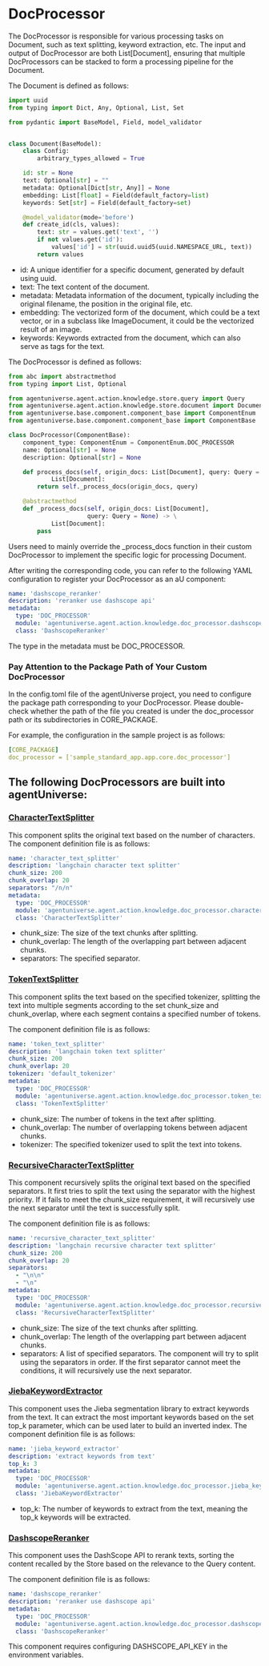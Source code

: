 # DocProcessor

The DocProcessor is responsible for various processing tasks on Document, such as text splitting, keyword extraction, etc. The input and output of DocProcessor are both List[Document], ensuring that multiple DocProcessors can be stacked to form a processing pipeline for the Document.

The Document is defined as follows:
```python
import uuid
from typing import Dict, Any, Optional, List, Set

from pydantic import BaseModel, Field, model_validator


class Document(BaseModel):
    class Config:
        arbitrary_types_allowed = True

    id: str = None
    text: Optional[str] = ""
    metadata: Optional[Dict[str, Any]] = None
    embedding: List[float] = Field(default_factory=list)
    keywords: Set[str] = Field(default_factory=set)

    @model_validator(mode='before')
    def create_id(cls, values):
        text: str = values.get('text', '')
        if not values.get('id'):
            values['id'] = str(uuid.uuid5(uuid.NAMESPACE_URL, text))
        return values
```
- id: A unique identifier for a specific document, generated by default using uuid.
- text: The text content of the document.
- metadata: Metadata information of the document, typically including the original filename, the position in the original file, etc.
- embedding: The vectorized form of the document, which could be a text vector, or in a subclass like ImageDocument, it could be the vectorized result of an image.
- keywords: Keywords extracted from the document, which can also serve as tags for the text.

The DocProcessor is defined as follows:
```python
from abc import abstractmethod
from typing import List, Optional

from agentuniverse.agent.action.knowledge.store.query import Query
from agentuniverse.agent.action.knowledge.store.document import Document
from agentuniverse.base.component.component_base import ComponentEnum
from agentuniverse.base.component.component_base import ComponentBase

class DocProcessor(ComponentBase):
    component_type: ComponentEnum = ComponentEnum.DOC_PROCESSOR
    name: Optional[str] = None
    description: Optional[str] = None

    def process_docs(self, origin_docs: List[Document], query: Query = None) -> \
            List[Document]:
        return self._process_docs(origin_docs, query)

    @abstractmethod
    def _process_docs(self, origin_docs: List[Document],
                      query: Query = None) -> \
            List[Document]:
        pass
```
Users need to mainly override the _process_docs function in their custom DocProcessor to implement the specific logic for processing Document.

After writing the corresponding code, you can refer to the following YAML configuration to register your DocProcessor as an aU component:
```yaml
name: 'dashscope_reranker'
description: 'reranker use dashscope api'
metadata:
  type: 'DOC_PROCESSOR'
  module: 'agentuniverse.agent.action.knowledge.doc_processor.dashscope_reranker'
  class: 'DashscopeReranker'
```
The type in the metadata must be DOC_PROCESSOR.

### Pay Attention to the Package Path of Your Custom DocProcessor
In the config.toml file of the agentUniverse project, you need to configure the package path corresponding to your DocProcessor. Please double-check whether the path of the file you created is under the doc_processor path or its subdirectories in CORE_PACKAGE.

For example, the configuration in the sample project is as follows:
```yaml
[CORE_PACKAGE]
doc_processor = ['sample_standard_app.app.core.doc_processor']
```


## The following DocProcessors are built into agentUniverse:
### [CharacterTextSplitter](../../../agentuniverse/agent/action/knowledge/doc_processor/character_text_splitter.yaml)
This component splits the original text based on the number of characters.
The component definition file is as follows:
```yaml
name: 'character_text_splitter'
description: 'langchain character text splitter'
chunk_size: 200
chunk_overlap: 20
separators: "/n/n"
metadata:
  type: 'DOC_PROCESSOR'
  module: 'agentuniverse.agent.action.knowledge.doc_processor.character_text_splitter'
  class: 'CharacterTextSplitter'
```
- chunk_size: The size of the text chunks after splitting.
- chunk_overlap: The length of the overlapping part between adjacent chunks.
- separators: The specified separator.

### [TokenTextSplitter](../../../agentuniverse/agent/action/knowledge/doc_processor/character_text_splitter.yaml)
This component splits the text based on the specified tokenizer, splitting the text into multiple segments according to the set chunk_size and chunk_overlap, where each segment contains a specified number of tokens.

The component definition file is as follows:

```yaml
name: 'token_text_splitter'
description: 'langchain token text splitter'
chunk_size: 200
chunk_overlap: 20
tokenizer: 'default_tokenizer'
metadata:
  type: 'DOC_PROCESSOR'
  module: 'agentuniverse.agent.action.knowledge.doc_processor.token_text_splitter'
  class: 'TokenTextSplitter'
```
- chunk_size: The number of tokens in the text after splitting.
- chunk_overlap: The number of overlapping tokens between adjacent chunks.
- tokenizer: The specified tokenizer used to split the text into tokens.

### [RecursiveCharacterTextSplitter](../../../agentuniverse/agent/action/knowledge/doc_processor/recursive_character_text_splitter.yaml)

This component recursively splits the original text based on the specified separators. It first tries to split the text using the separator with the highest priority. If it fails to meet the chunk_size requirement, it will recursively use the next separator until the text is successfully split.

The component definition file is as follows:
```yaml
name: 'recursive_character_text_splitter'
description: 'langchain recursive character text splitter'
chunk_size: 200
chunk_overlap: 20
separators:
  - "\n\n"
  - "\n"
metadata:
  type: 'DOC_PROCESSOR'
  module: 'agentuniverse.agent.action.knowledge.doc_processor.recursive_character_text_splitter'
  class: 'RecursiveCharacterTextSplitter'
```
- chunk_size: The size of the text chunks after splitting.
- chunk_overlap: The length of the overlapping part between adjacent chunks.
- separators: A list of specified separators. The component will try to split using the separators in order. If the first separator cannot meet the conditions, it will recursively use the next separator.

### [JiebaKeywordExtractor](../../../agentuniverse/agent/action/knowledge/doc_processor/jieba_keyword_extractor.yaml)
This component uses the Jieba segmentation library to extract keywords from the text. It can extract the most important keywords based on the set top_k parameter, which can be used later to build an inverted index.
The component definition file is as follows:
```yaml
name: 'jieba_keyword_extractor'
description: 'extract keywords from text'
top_k: 3
metadata:
  type: 'DOC_PROCESSOR'
  module: 'agentuniverse.agent.action.knowledge.doc_processor.jieba_keyword_extractor'
  class: 'JiebaKeywordExtractor'
```
- top_k: The number of keywords to extract from the text, meaning the  top_k keywords will be extracted.

### [DashscopeReranker](../../../agentuniverse/agent/action/knowledge/doc_processor/dashscope_reranker.yaml)

This component uses the DashScope API to rerank texts, sorting the content recalled by the Store based on the relevance to the Query content.

The component definition file is as follows:
```yaml
name: 'dashscope_reranker'
description: 'reranker use dashscope api'
metadata:
  type: 'DOC_PROCESSOR'
  module: 'agentuniverse.agent.action.knowledge.doc_processor.dashscope_reranker'
  class: 'DashscopeReranker'
```
This component requires configuring DASHSCOPE_API_KEY in the environment variables.
